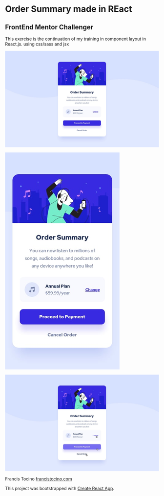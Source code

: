 # Order Summary made in REact 
## FrontEnd Mentor Challenger

This exercise is the continuation of my training in component layout in React.js. using css/sass and jsx

![Image text](https://github.com/FrancisTocino/fm2-order-summary-component-source/blob/main/desktop-design.jpg)

![Image text](https://github.com/FrancisTocino/fm2-order-summary-component-source/blob/main/mobile-design.jpg)

![Image text](https://github.com/FrancisTocino/fm2-order-summary-component-source/blob/main/active-states.jpg)

Francis Tocino [francistocino.com](http://francistocino.com)

This project was bootstrapped with [Create React App](https://github.com/facebook/create-react-app).

